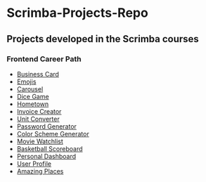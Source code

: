 # Scrimba-Projects-Repo
<h2>Projects developed in the Scrimba courses</h2>
<h3>Frontend Career Path</h3>
<ul>
  <li><a href="Frontend-career-path/Business-Card/">Business Card</a></li>
  <li><a href="Frontend-career-path/Emojis/">Emojis</a></li>
  <li><a href="Frontend-career-path/Carousel/">Carousel</a></li>
  <li><a href="Frontend-career-path/Dice-Game/">Dice Game</a></li>
  <li><a href="Frontend-career-path/Hometown/">Hometown</a></li>
  <li><a href="Frontend-career-path/Invoice-Creator/">Invoice Creator</a></li>
  <li><a href="Frontend-career-path/Unit-Converter/">Unit Converter</a></li>
  <li><a href="Frontend-career-path/Password-Generator/">Password Generator</a></li>
  <li><a href="Frontend-career-path/Color-Scheme-Generator/">Color Scheme Generator</a></li>
  <li><a href="Frontend-career-path/Movie-watchlist/">Movie Watchlist</a></li>
  <li><a href="Frontend-career-path/Basketball-Scoreboard/">Basketball Scoreboard</a></li>
  <li><a href="Frontend-career-path/dashboard/">Personal Dashboard</a></li>
  <li><a href="Frontend-career-path/User-Profile/">User Profile</a></li>
  <li><a href="https://github.com/Amapola-Negra/REACT-PROJECTS-REPO/blob/main/amazing-places/README.md">Amazing Places</a></li>
</ul>
